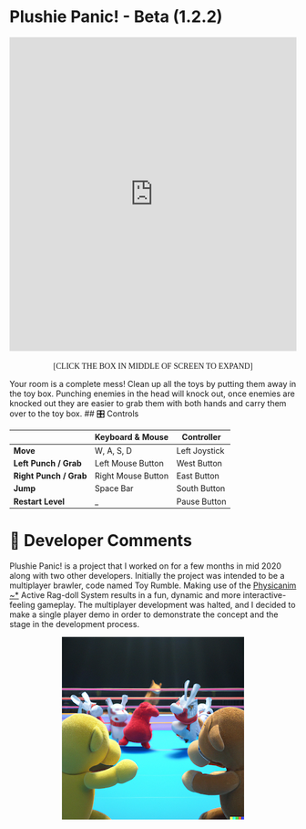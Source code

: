 # Plushie Panic! - Beta (1.2.2)
<div class="separator" style="clear: both; text-align: center;">
  <iframe allowfullscreen="" frameborder="0" height="550" src="https://itch.io/embed-upload/6669817?color=333333" width="100%"><a href="https://tildeasterisk.itch.io/plushie-panic"
      >Play Plushie Panic! on itch.io</a
    ></iframe>
</div>
<p style="text-align: center;"><span style="font-family: &quot;Roboto Mono&quot;;">[CLICK THE BOX IN MIDDLE OF SCREEN TO EXPAND]</span></p>
Your room is a complete mess! Clean up all the toys by putting them away in the toy box. Punching enemies in the head will knock out, once enemies are knocked out they are easier to grab them with both hands and carry them over to the toy box.
## 🎛️ Controls

|                        | Keyboard & Mouse   | Controller    |
| ---------------------- | ------------------ | ------------- |
| **Move**               | W, A, S, D         | Left Joystick |
| **Left Punch / Grab**  | Left Mouse Button  | West Button   |
| **Right Punch / Grab** | Right Mouse Button | East Button   |
| **Jump**               | Space Bar          | South Button  |
| **Restart Level**      | _                  | Pause Button  |

# 📝 Developer Comments
Plushie Panic! is a project that I worked on for a few months in mid 2020 along with two other developers. Initially the project was intended to be a multiplayer brawler, code named Toy Rumble. Making use of the [Physicanim ~\*](Physicanim) Active Rag-doll System results in a fun, dynamic and more interactive-feeling gameplay. The multiplayer development was halted, and I decided to make a single player demo in order to demonstrate the concept and the stage in the development process.
<center><img src="../Assets/PlushiePanic_Cover.png" /></center>